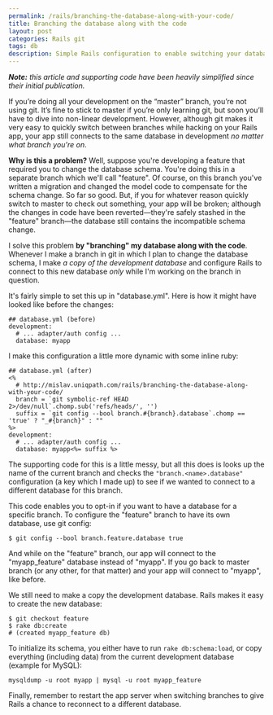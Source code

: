 ```yaml
---
permalink: /rails/branching-the-database-along-with-your-code/
title: Branching the database along with the code
layout: post
categories: Rails git
tags: db
description: Simple Rails configuration to enable switching your database as you change branches.
---
```


<i><strong>Note:</strong> this article and supporting code have been heavily simplified since their initial publication.</i>

If you’re doing all your development on the “master” branch, you’re not using git. It’s fine to stick to master if you’re only learning git, but soon you’ll have to dive into non-linear development. However, although git makes it very easy to quickly switch between branches while hacking on your Rails app, your app still connects to the same database in development *no matter what branch you're on*.

**Why is this a problem?** Well, suppose you're developing a feature that required you to change the database schema. You're doing this in a separate branch which we'll call "feature". Of course, on this branch you've written a migration and changed the model code to compensate for the schema change. So far so good. But, if you for whatever reason quickly switch to master to check out something, your app will be broken; although the changes in code have been reverted—they're safely stashed in the "feature" branch—the database still contains the incompatible schema change.

I solve this problem **by "branching" my database along with the code**. Whenever I make a branch in git in which I plan to change the database schema, I make *a copy of the development database* and configure Rails to connect to this new database *only* while I'm working on the branch in question.

It's fairly simple to set this up in "database.yml". Here is how it might have looked like before the changes:

    ## database.yml (before)
    development:
      # ... adapter/auth config ...
      database: myapp

I make this configuration a little more dynamic with some inline ruby:

    ## database.yml (after)
    <%
      # http://mislav.uniqpath.com/rails/branching-the-database-along-with-your-code/
      branch = `git symbolic-ref HEAD 2>/dev/null`.chomp.sub('refs/heads/', '')
      suffix = `git config --bool branch.#{branch}.database`.chomp == 'true' ? "_#{branch}" : ""
    %>
    development:
      # ... adapter/auth config ...
      database: myapp<%= suffix %>

The supporting code for this is a little messy, but all this does is looks up the name of the current branch and checks the `"branch.<name>.database"` configuration (a key which I made up) to see if we wanted to connect to a different database for this branch.

This code enables you to opt-in if you want to have a database for a specific branch. To configure the "feature" branch to have its own database, use git config:

    $ git config --bool branch.feature.database true

And while on the "feature" branch, our app will connect to the "myapp_feature" database instead of "myapp". If you go back to master branch (or any other, for that matter) and your app will connect to "myapp", like before.

We still need to make a copy the development database. Rails makes it easy to create the new database:

    $ git checkout feature
    $ rake db:create
    # (created myapp_feature db)

To initialize its schema, you either have to run `rake db:schema:load`, or copy everything (including data) from the current development database (example for MySQL):

    mysqldump -u root myapp | mysql -u root myapp_feature

Finally, remember to restart the app server when switching branches to give Rails a chance to reconnect to a different database.
